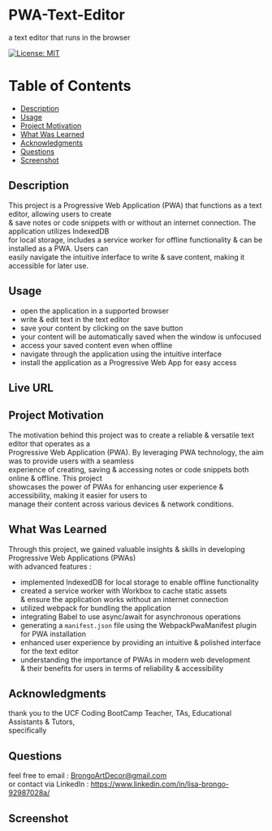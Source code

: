  # PWA-Text-Editor
 a text editor that runs in the browser
  
[![License: MIT](https://img.shields.io/badge/License-MIT-yellow.svg)](https://opensource.org/licenses/MIT)
  
# Table of Contents

* [Description](#description)
* [Usage](#usage)
* [Project Motivation](#project-motivation)
* [What Was Learned](#what-was-learned)
* [Acknowledgments](#acknowledgments)
* [Questions](#questions)
* [Screenshot](#screenshot)
  
## Description

This project is a Progressive Web Application (PWA) that functions as a text editor, allowing users to create <br>
& save notes or code snippets with or without an internet connection. The application utilizes IndexedDB <br>
for local storage, includes a service worker for offline functionality & can be installed as a PWA. Users can <br>
easily navigate the intuitive interface to write & save content, making it accessible for later use. 
  
## Usage 

- open the application in a supported browser <br>
- write & edit text in the text editor <br>
- save your content by clicking on the save button <br>
- your content will be automatically saved when the window is unfocused <br>
- access your saved content even when offline <br>
- navigate through the application using the intuitive interface <br> 
- install the application as a Progressive Web App for easy access

## Live URL 

## Project Motivation

The motivation behind this project was to create a reliable & versatile text editor that operates as a <br>
Progressive Web Application (PWA). By leveraging PWA technology, the aim was to provide users with a seamless <br>
experience of creating, saving & accessing notes or code snippets both online & offline. This project <br>
showcases the power of PWAs for enhancing user experience & accessibility, making it easier for users to <br> manage their content across various devices & network conditions.

## What Was Learned

Through this project, we gained valuable insights & skills in developing Progressive Web Applications (PWAs) <br>
with advanced features : <br>

- implemented IndexedDB for local storage to enable offline functionality <br>
- created a service worker with Workbox to cache static assets <br>
  & ensure the application works without an internet connection <br>
- utilized webpack for bundling the application <br>
- integrating Babel to use async/await for asynchronous operations <br>
- generating a `manifest.json` file using the WebpackPwaManifest plugin for PWA installation <br>
- enhanced user experience by providing an intuitive & polished interface for the text editor <br>
- understanding the importance of PWAs in modern web development <br>
  & their benefits for users in terms of reliability & accessibility

## Acknowledgments

thank you to the UCF Coding BootCamp Teacher, TAs, Educational Assistants & Tutors, <br>
specifically 

## Questions

feel free to email : BrongoArtDecor@gmail.com <br>
or contact via LinkedIn : https://www.linkedin.com/in/lisa-brongo-92987028a/

## Screenshot

 
